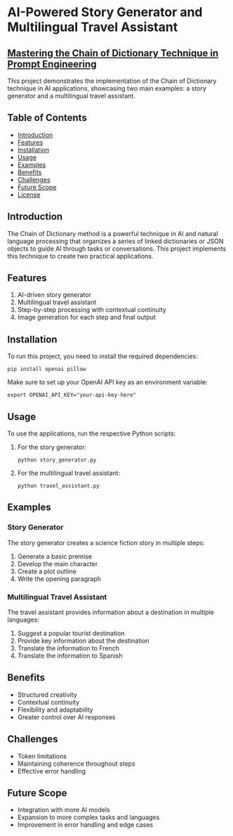 
# AI-Powered Story Generator and Multilingual Travel Assistant
## [Mastering the Chain of Dictionary Technique in Prompt Engineering](https://www.analyticsvidhya.com/blog/2024/07/chain-of-dictionary-technique-in-prompt-engineering/)

This project demonstrates the implementation of the Chain of Dictionary technique in AI applications, showcasing two main examples: a story generator and a multilingual travel assistant.

## Table of Contents

- [Introduction](#introduction)
- [Features](#features)
- [Installation](#installation)
- [Usage](#usage)
- [Examples](#examples)
- [Benefits](#benefits)
- [Challenges](#challenges)
- [Future Scope](#future-scope)
- [License](#license)

## Introduction

The Chain of Dictionary method is a powerful technique in AI and natural language processing that organizes a series of linked dictionaries or JSON objects to guide AI through tasks or conversations. This project implements this technique to create two practical applications.

## Features

1. AI-driven story generator
2. Multilingual travel assistant
3. Step-by-step processing with contextual continuity
4. Image generation for each step and final output

## Installation

To run this project, you need to install the required dependencies:

```
pip install openai pillow
```

Make sure to set up your OpenAI API key as an environment variable:

```
export OPENAI_API_KEY="your-api-key-here"
```

## Usage

To use the applications, run the respective Python scripts:

1. For the story generator:
   ```
   python story_generator.py
   ```

2. For the multilingual travel assistant:
   ```
   python travel_assistant.py
   ```

## Examples

### Story Generator

The story generator creates a science fiction story in multiple steps:
1. Generate a basic premise
2. Develop the main character
3. Create a plot outline
4. Write the opening paragraph

### Multilingual Travel Assistant

The travel assistant provides information about a destination in multiple languages:
1. Suggest a popular tourist destination
2. Provide key information about the destination
3. Translate the information to French
4. Translate the information to Spanish

## Benefits

- Structured creativity
- Contextual continuity
- Flexibility and adaptability
- Greater control over AI responses

## Challenges

- Token limitations
- Maintaining coherence throughout steps
- Effective error handling

## Future Scope

- Integration with more AI models
- Expansion to more complex tasks and languages
- Improvement in error handling and edge cases
